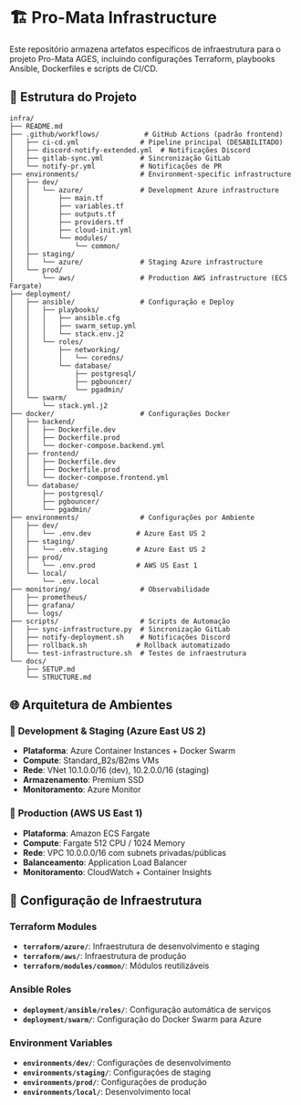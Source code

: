 # 🏗️ Pro-Mata Infrastructure

Este repositório armazena artefatos específicos de infraestrutura para o projeto Pro-Mata AGES, incluindo configurações Terraform, playbooks Ansible, Dockerfiles e scripts de CI/CD.

## 📁 Estrutura do Projeto

```plaintext
infra/
├── README.md
├── .github/workflows/           # GitHub Actions (padrão frontend)
│   ├── ci-cd.yml               # Pipeline principal (DESABILITADO)
│   ├── discord-notify-extended.yml  # Notificações Discord
│   ├── gitlab-sync.yml         # Sincronização GitLab  
│   └── notify-pr.yml           # Notificações de PR
├── environments/               # Environment-specific infrastructure
│   ├── dev/
│   │   └── azure/              # Development Azure infrastructure  
│   │       ├── main.tf
│   │       ├── variables.tf
│   │       ├── outputs.tf
│   │       ├── providers.tf
│   │       ├── cloud-init.yml
│   │       └── modules/
│   │           └── common/
│   ├── staging/
│   │   └── azure/              # Staging Azure infrastructure
│   └── prod/
│       └── aws/                # Production AWS infrastructure (ECS Fargate)
├── deployment/
│   ├── ansible/                # Configuração e Deploy
│   │   ├── playbooks/
│   │   │   ├── ansible.cfg
│   │   │   ├── swarm_setup.yml
│   │   │   └── stack.env.j2
│   │   └── roles/
│   │       ├── networking/
│   │       │   └── coredns/
│   │       └── database/
│   │           ├── postgresql/
│   │           ├── pgbouncer/
│   │           └── pgadmin/
│   └── swarm/
│       └── stack.yml.j2
├── docker/                     # Configurações Docker
│   ├── backend/
│   │   ├── Dockerfile.dev
│   │   ├── Dockerfile.prod
│   │   └── docker-compose.backend.yml
│   ├── frontend/
│   │   ├── Dockerfile.dev
│   │   ├── Dockerfile.prod
│   │   └── docker-compose.frontend.yml
│   └── database/
│       ├── postgresql/
│       ├── pgbouncer/
│       └── pgadmin/
├── environments/               # Configurações por Ambiente
│   ├── dev/
│   │   └── .env.dev           # Azure East US 2
│   ├── staging/
│   │   └── .env.staging       # Azure East US 2  
│   ├── prod/
│   │   └── .env.prod          # AWS US East 1
│   └── local/
│       └── .env.local
├── monitoring/                 # Observabilidade
│   ├── prometheus/
│   ├── grafana/
│   └── logs/
├── scripts/                    # Scripts de Automação
│   ├── sync-infrastructure.py  # Sincronização GitLab
│   ├── notify-deployment.sh    # Notificações Discord
│   ├── rollback.sh            # Rollback automatizado
│   └── test-infrastructure.sh  # Testes de infraestrutura
└── docs/
    ├── SETUP.md
    └── STRUCTURE.md
```

## 🌐 Arquitetura de Ambientes

### 🧪 **Development & Staging** (Azure East US 2)

- **Plataforma**: Azure Container Instances + Docker Swarm
- **Compute**: Standard_B2s/B2ms VMs
- **Rede**: VNet 10.1.0.0/16 (dev), 10.2.0.0/16 (staging)
- **Armazenamento**: Premium SSD
- **Monitoramento**: Azure Monitor

### 🌟 **Production** (AWS US East 1)

- **Plataforma**: Amazon ECS Fargate
- **Compute**: Fargate 512 CPU / 1024 Memory
- **Rede**: VPC 10.0.0.0/16 com subnets privadas/públicas
- **Balanceamento**: Application Load Balancer
- **Monitoramento**: CloudWatch + Container Insights

## 🔧 Configuração de Infraestrutura

### Terraform Modules

- **`terraform/azure/`**: Infraestrutura de desenvolvimento e staging
- **`terraform/aws/`**: Infraestrutura de produção
- **`terraform/modules/common/`**: Módulos reutilizáveis

### Ansible Roles

- **`deployment/ansible/roles/`**: Configuração automática de serviços
- **`deployment/swarm/`**: Configuração do Docker Swarm para Azure

### Environment Variables

- **`environments/dev/`**: Configurações de desenvolvimento
- **`environments/staging/`**: Configurações de staging  
- **`environments/prod/`**: Configurações de produção
- **`environments/local/`**: Desenvolvimento local
